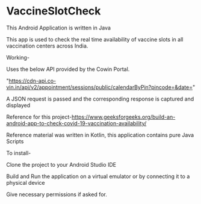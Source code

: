 # VaccineSlotCheck
This Android Application is written in Java

This app is used to check the real time availability of vaccine slots in all vaccination centers across India.

Working-

Uses the below API provided by the Cowin Portal. 

"https://cdn-api.co-vin.in/api/v2/appointment/sessions/public/calendarByPin?pincode=&date="

A JSON request is passed and the corresponding response is captured and displayed


Reference for this project-https://www.geeksforgeeks.org/build-an-android-app-to-check-covid-19-vaccination-availability/

Reference material was written in Kotlin, this application contains pure Java Scripts

To install-

Clone the project to your Android Studio IDE

Build and Run the application on a virtual emulator or by connecting it to a physical device

Give necessary permissions if asked for.
